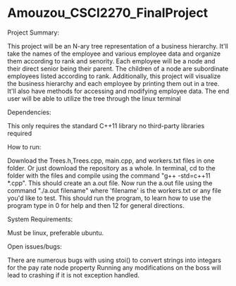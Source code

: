 # Amouzou_CSCI2270_FinalProject

Project Summary:

This project will be an N-ary tree representation of a business hierarchy. 
It'll take the names of the employee and various employee data and organize them according to rank and senority.
Each employee will be a node and their direct senior being their parent.
The children of a node are subordinate employees listed according to rank.
Additionally, this project will visualize the business hierarchy and each employee by printing them out in a tree.
It'll also have methods for accessing and modifying employee data.
The end user will be able to utilize the tree through the linux terminal

Dependencies:

This only requires the standard C++11 library no third-party libraries required

How to run:

Download the Trees.h,Trees.cpp, main.cpp, and workers.txt files in one folder. Or just download the repository as a whole. In terminal, cd to the folder with the files and compile using the command "g++ -std=c++11 *.cpp". This should create an a.out file. Now run the a.out file using the command "./a.out filename" where 'filename' is the workers.txt or any file you'd like to test. This should run the program, to learn how to use the program type in 0 for help and then 12 for general directions.

System Requirements:

Must be linux, preferable ubuntu.

Open issues/bugs:

There are numerous bugs with using stoi() to convert strings into integars for the pay rate node property
Running any modifications on the boss will lead to crashing if it is not exception handled.
